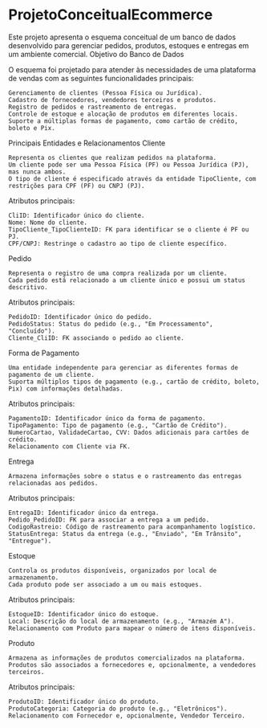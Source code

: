 # ProjetoConceitualEcommerce
Este projeto apresenta o esquema conceitual de um banco de dados desenvolvido para gerenciar pedidos, produtos, estoques e entregas em um ambiente comercial.
Objetivo do Banco de Dados

O esquema foi projetado para atender às necessidades de uma plataforma de vendas com as seguintes funcionalidades principais:

    Gerenciamento de clientes (Pessoa Física ou Jurídica).
    Cadastro de fornecedores, vendedores terceiros e produtos.
    Registro de pedidos e rastreamento de entregas.
    Controle de estoque e alocação de produtos em diferentes locais.
    Suporte a múltiplas formas de pagamento, como cartão de crédito, boleto e Pix.

Principais Entidades e Relacionamentos
Cliente

    Representa os clientes que realizam pedidos na plataforma.
    Um cliente pode ser uma Pessoa Física (PF) ou Pessoa Jurídica (PJ), mas nunca ambos.
    O tipo de cliente é especificado através da entidade TipoCliente, com restrições para CPF (PF) ou CNPJ (PJ).

Atributos principais:

    CliID: Identificador único do cliente.
    Nome: Nome do cliente.
    TipoCliente_TipoClienteID: FK para identificar se o cliente é PF ou PJ.
    CPF/CNPJ: Restringe o cadastro ao tipo de cliente específico.

Pedido

    Representa o registro de uma compra realizada por um cliente.
    Cada pedido está relacionado a um cliente único e possui um status descritivo.

Atributos principais:

    PedidoID: Identificador único do pedido.
    PedidoStatus: Status do pedido (e.g., "Em Processamento", "Concluído").
    Cliente_CliID: FK associando o pedido ao cliente.

Forma de Pagamento

    Uma entidade independente para gerenciar as diferentes formas de pagamento de um cliente.
    Suporta múltiplos tipos de pagamento (e.g., cartão de crédito, boleto, Pix) com informações detalhadas.

Atributos principais:

    PagamentoID: Identificador único da forma de pagamento.
    TipoPagamento: Tipo de pagamento (e.g., "Cartão de Crédito").
    NumeroCartao, ValidadeCartao, CVV: Dados adicionais para cartões de crédito.
    Relacionamento com Cliente via FK.

Entrega

    Armazena informações sobre o status e o rastreamento das entregas relacionadas aos pedidos.

Atributos principais:

    EntregaID: Identificador único da entrega.
    Pedido_PedidoID: FK para associar a entrega a um pedido.
    CodigoRastreio: Código de rastreamento para acompanhamento logístico.
    StatusEntrega: Status da entrega (e.g., "Enviado", "Em Trânsito", "Entregue").

Estoque

    Controla os produtos disponíveis, organizados por local de armazenamento.
    Cada produto pode ser associado a um ou mais estoques.

Atributos principais:

    EstoqueID: Identificador único do estoque.
    Local: Descrição do local de armazenamento (e.g., "Armazém A").
    Relacionamento com Produto para mapear o número de itens disponíveis.

Produto

    Armazena as informações de produtos comercializados na plataforma.
    Produtos são associados a fornecedores e, opcionalmente, a vendedores terceiros.

Atributos principais:

    ProdutoID: Identificador único do produto.
    ProdutoCategoria: Categoria do produto (e.g., "Eletrônicos").
    Relacionamento com Fornecedor e, opcionalmente, Vendedor Terceiro.

